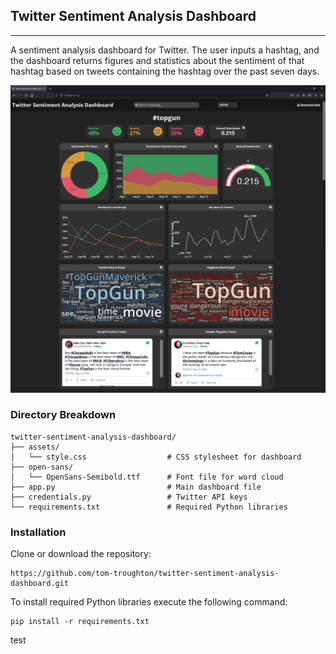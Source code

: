 ## Twitter Sentiment Analysis Dashboard
***
A sentiment analysis dashboard for Twitter. The user inputs a hashtag, and the dashboard returns figures and statistics about the sentiment of that hashtag based on tweets containing the hashtag over the past seven days.

![alt text](dashboard_image.png "Dashboard Image")


### Directory Breakdown
```
twitter-sentiment-analysis-dashboard/
├── assets/
│   └── style.css                  # CSS stylesheet for dashboard
├── open-sans/
│   └── OpenSans-Semibold.ttf      # Font file for word cloud
├── app.py                         # Main dashboard file
├── credentials.py                 # Twitter API keys
└── requirements.txt               # Required Python libraries
```

### Installation
Clone or download the repository:
```
https://github.com/tom-troughton/twitter-sentiment-analysis-dashboard.git
```

To install required Python libraries execute the following command:
```
pip install -r requirements.txt
```

test